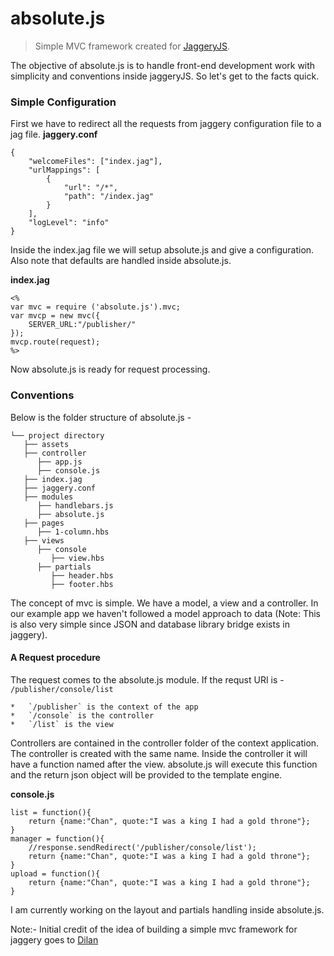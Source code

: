 absolute.js
===========

> Simple MVC framework created for [JaggeryJS](https://github.com/wso2/jaggery).

The objective of absolute.js is to handle front-end development work with simplicity and conventions inside jaggeryJS. So let's get to the facts quick.

### Simple Configuration
First we have to redirect all the requests from jaggery configuration file to a jag file.
**jaggery.conf**

	{
	    "welcomeFiles": ["index.jag"],
	    "urlMappings": [
	        {
	            "url": "/*",
	            "path": "/index.jag"
	        }
	    ],
	    "logLevel": "info"
	}
Inside the index.jag file we will setup absolute.js and give a configuration. Also note that defaults are handled inside absolute.js. 

**index.jag**

	<%
	var mvc = require ('absolute.js').mvc;
	var mvcp = new mvc({
		SERVER_URL:"/publisher/"
	});
	mvcp.route(request);
	%>


Now absolute.js is ready for request processing. 

### Conventions
Below is the folder structure of absolute.js -

	└── project directory
       ├── assets
       ├── controller
	      ├── app.js
	      ├── console.js
       ├── index.jag
       ├── jaggery.conf
       ├── modules
	      ├── handlebars.js
	      ├── absolute.js
       ├── pages
	      ├── 1-column.hbs
       ├── views
	      ├── console
	      	 ├── view.hbs
	      ├── partials
	      	 ├── header.hbs
	      	 ├── footer.hbs		
	
The concept of mvc is simple. We have a model, a view and a controller. In our example app we haven't followed a model approach to data (Note: This is also very simple since JSON and database library bridge exists in jaggery).

#### A Request procedure 
The request comes to the absolute.js module. If the requst URI is - `/publisher/console/list`

	*	`/publisher` is the context of the app
	*	`/console` is the controller 
	*	`/list` is the view 

Controllers are contained in the controller folder of the context application. The controller is created with the same name. Inside the controller it will have a function named after the view. absolute.js will execute this function and the return json object will be provided to the template engine.

**console.js**

	list = function(){
		return {name:"Chan", quote:"I was a king I had a gold throne"};
	}
	manager = function(){
		//response.sendRedirect('/publisher/console/list');
		return {name:"Chan", quote:"I was a king I had a gold throne"};
	}
	upload = function(){
		return {name:"Chan", quote:"I was a king I had a gold throne"};
	}

I am currently working on the layout and partials handling inside absolute.js. 


Note:- Initial credit of the idea of building a simple mvc framework for jaggery goes to  [Dilan](https://twitter.com/chatu_dil "Dilan")
